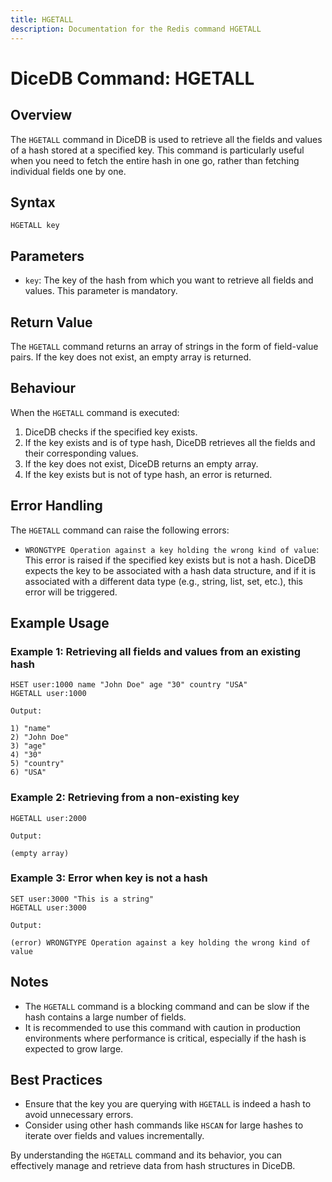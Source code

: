 ```yaml
---
title: HGETALL
description: Documentation for the Redis command HGETALL
---
```


# DiceDB Command: HGETALL

## Overview

The `HGETALL` command in DiceDB is used to retrieve all the fields and values of a hash stored at a specified key. This command is particularly useful when you need to fetch the entire hash in one go, rather than fetching individual fields one by one.

## Syntax

```
HGETALL key
```

## Parameters

- `key`: The key of the hash from which you want to retrieve all fields and values. This parameter is mandatory.

## Return Value

The `HGETALL` command returns an array of strings in the form of field-value pairs. If the key does not exist, an empty array is returned.

## Behaviour

When the `HGETALL` command is executed:

1. DiceDB checks if the specified key exists.
1. If the key exists and is of type hash, DiceDB retrieves all the fields and their corresponding values.
1. If the key does not exist, DiceDB returns an empty array.
1. If the key exists but is not of type hash, an error is returned.

## Error Handling

The `HGETALL` command can raise the following errors:

- `WRONGTYPE Operation against a key holding the wrong kind of value`: This error is raised if the specified key exists but is not a hash. DiceDB expects the key to be associated with a hash data structure, and if it is associated with a different data type (e.g., string, list, set, etc.), this error will be triggered.

## Example Usage

### Example 1: Retrieving all fields and values from an existing hash

```DiceDB
HSET user:1000 name "John Doe" age "30" country "USA"
HGETALL user:1000
```

`Output:`

```
1) "name"
2) "John Doe"
3) "age"
4) "30"
5) "country"
6) "USA"
```

### Example 2: Retrieving from a non-existing key

```DiceDB
HGETALL user:2000
```

`Output:`

```
(empty array)
```

### Example 3: Error when key is not a hash

```DiceDB
SET user:3000 "This is a string"
HGETALL user:3000
```

`Output:`

```
(error) WRONGTYPE Operation against a key holding the wrong kind of value
```

## Notes

- The `HGETALL` command is a blocking command and can be slow if the hash contains a large number of fields.
- It is recommended to use this command with caution in production environments where performance is critical, especially if the hash is expected to grow large.

## Best Practices

- Ensure that the key you are querying with `HGETALL` is indeed a hash to avoid unnecessary errors.
- Consider using other hash commands like `HSCAN` for large hashes to iterate over fields and values incrementally.

By understanding the `HGETALL` command and its behavior, you can effectively manage and retrieve data from hash structures in DiceDB.

